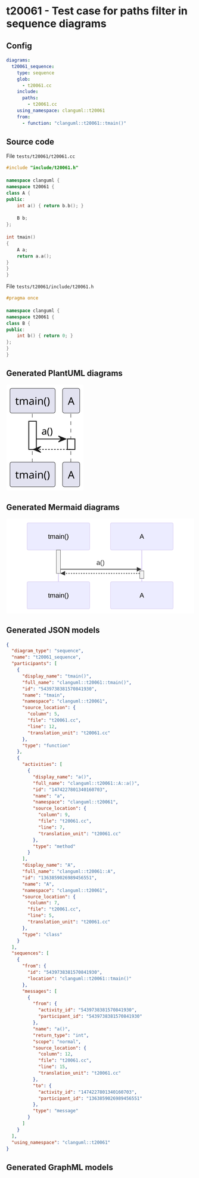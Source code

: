 # t20061 - Test case for paths filter in sequence diagrams
## Config
```yaml
diagrams:
  t20061_sequence:
    type: sequence
    glob:
      - t20061.cc
    include:
      paths:
        - t20061.cc
    using_namespace: clanguml::t20061
    from:
      - function: "clanguml::t20061::tmain()"
```
## Source code
File `tests/t20061/t20061.cc`
```cpp
#include "include/t20061.h"

namespace clanguml {
namespace t20061 {
class A {
public:
    int a() { return b.b(); }

    B b;
};

int tmain()
{
    A a;
    return a.a();
}
}
}
```
File `tests/t20061/include/t20061.h`
```cpp
#pragma once

namespace clanguml {
namespace t20061 {
class B {
public:
    int b() { return 0; }
};
}
}
```
## Generated PlantUML diagrams
![t20061_sequence](./t20061_sequence.svg "Test case for paths filter in sequence diagrams")
## Generated Mermaid diagrams
![t20061_sequence](./t20061_sequence_mermaid.svg "Test case for paths filter in sequence diagrams")
## Generated JSON models
```json
{
  "diagram_type": "sequence",
  "name": "t20061_sequence",
  "participants": [
    {
      "display_name": "tmain()",
      "full_name": "clanguml::t20061::tmain()",
      "id": "5439738381570841930",
      "name": "tmain",
      "namespace": "clanguml::t20061",
      "source_location": {
        "column": 5,
        "file": "t20061.cc",
        "line": 12,
        "translation_unit": "t20061.cc"
      },
      "type": "function"
    },
    {
      "activities": [
        {
          "display_name": "a()",
          "full_name": "clanguml::t20061::A::a()",
          "id": "1474227801340160703",
          "name": "a",
          "namespace": "clanguml::t20061",
          "source_location": {
            "column": 9,
            "file": "t20061.cc",
            "line": 7,
            "translation_unit": "t20061.cc"
          },
          "type": "method"
        }
      ],
      "display_name": "A",
      "full_name": "clanguml::t20061::A",
      "id": "1363859026989456551",
      "name": "A",
      "namespace": "clanguml::t20061",
      "source_location": {
        "column": 7,
        "file": "t20061.cc",
        "line": 5,
        "translation_unit": "t20061.cc"
      },
      "type": "class"
    }
  ],
  "sequences": [
    {
      "from": {
        "id": "5439738381570841930",
        "location": "clanguml::t20061::tmain()"
      },
      "messages": [
        {
          "from": {
            "activity_id": "5439738381570841930",
            "participant_id": "5439738381570841930"
          },
          "name": "a()",
          "return_type": "int",
          "scope": "normal",
          "source_location": {
            "column": 12,
            "file": "t20061.cc",
            "line": 15,
            "translation_unit": "t20061.cc"
          },
          "to": {
            "activity_id": "1474227801340160703",
            "participant_id": "1363859026989456551"
          },
          "type": "message"
        }
      ]
    }
  ],
  "using_namespace": "clanguml::t20061"
}
```
## Generated GraphML models
